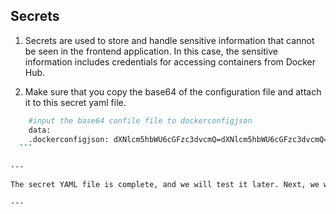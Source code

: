 ## Secrets

1. Secrets are used to store and handle sensitive information that cannot be seen in the frontend application. In this case, the sensitive information includes credentials for accessing containers from Docker Hub.

2. Make sure that you copy the base64 of the configuration file and attach it to this secret yaml file.

  ```bash
      #input the base64 confile file to dockerconfigjson
      data:
      .dockerconfigjson: dXNlcm5hbWU6cGFzc3dvcmQ=dXNlcm5hbWU6cGFzc3dvcmQ=dXNlcm5hbWU6cGFzc3dvcmQ=
    ```

---

The secret YAML file is complete, and we will test it later. Next, we will create a deployment YAML file and services to run the application.

---